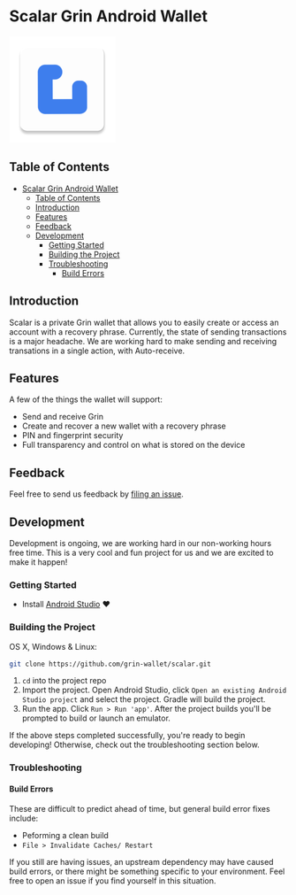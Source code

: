 # Scalar Grin Android Wallet
![Scalar Logo](https://github.com/grin-wallet/scalar/blob/master/app/src/main/res/mipmap-xxxhdpi/ic_launcher.png)

## Table of Contents
- [Scalar Grin Android Wallet](#Scalar-Grin-Android-Wallet)
  - [Table of Contents](#Table-of-Contents)
  - [Introduction](#Introduction)
  - [Features](#Features)
  - [Feedback](#Feedback)
  - [Development](#Development)
    - [Getting Started](#Getting-Started)
    - [Building the Project](#Building-the-Project)
    - [Troubleshooting](#Troubleshooting)
      - [Build Errors](#Build-Errors)

## Introduction
Scalar is a private Grin wallet that allows you to easily create or access an account 
with a recovery phrase. Currently, the state of sending transactions is a major headache.
We are working hard to make sending and receiving transations in a single action,
with Auto-receive.

## Features

A few of the things the wallet will support:

* Send and receive Grin
* Create and recover a new wallet with a recovery phrase
* PIN and fingerprint security
* Full transparency and control on what is stored on the device

## Feedback

Feel free to send us feedback by [filing an issue](https://github.com/block-equity/stellar-android-wallet/issues/new). 
<!-- on [Twitter](https://twitter.com/TODO:Twitter handle) or  -->


<!-- Feature requests are always welcome. If you wish to contribute, please take a quick look at the [guidelines](./CONTRIBUTING.md)!

If you just want to hang out and chat about BlockEQ, please feel free to join our [Discord Channel](TODO:Add Discord link)! -->

## Development

Development is ongoing, we are working hard in our non-working hours free time.
This is a very cool and fun project for us and we are excited to make it happen!

### Getting Started
* Install [Android Studio](https://developer.android.com/studio) :heart:

### Building the Project

OS X, Windows & Linux:

```sh
git clone https://github.com/grin-wallet/scalar.git
```

1. `cd` into the project repo
2. Import the project. Open Android Studio, click `Open an existing Android
   Studio project` and select the project. Gradle will build the project.
3. Run the app. Click `Run > Run 'app'`. After the project builds you'll be
   prompted to build or launch an emulator.


If the above steps completed successfully, you're ready to begin developing! Otherwise, 
check out the troubleshooting section below.

### Troubleshooting

#### Build Errors
These are difficult to predict ahead of time, but general build error fixes include:
* Peforming a clean build
* `File > Invalidate Caches/ Restart`

If you still are having issues, an upstream dependency may have caused build errors, or 
there might be something specific to your environment. Feel free to open an issue if you 
find yourself in this situation.

